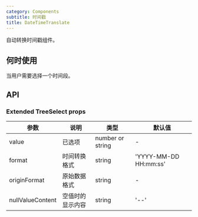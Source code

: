 ```yaml
---
category: Components
subtitle: 时间戳
title: DateTimeTranslate
---
```


自动转换时间戳组件。

## 何时使用

当用户需要选择一个时间段。

## API

### Extended TreeSelect props

| 参数               | 说明               | 类型      | 默认值    |
| ---------------- | ---------------- | ------- | ------ |
| value         | 已选项             | number or string   | -     |
| format | 时间转换格式            | string  | 'YYYY-MM-DD HH:mm:ss'   |
| originFormat | 原始数据格式   | string  | -   |
| nullValueContent | 空值时的显示内容   | string  | '--'   |
